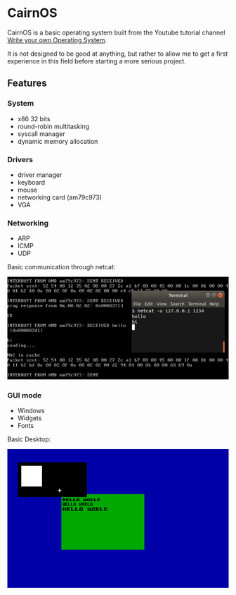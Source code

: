 # CairnOS
CairnOS is a basic operating system built from the Youtube tutorial channel [Write your own Operating System](https://www.youtube.com/channel/UCQdZltW7bh1ta-_nCH7LWYw).

It is not designed to be good at anything, but rather to allow me to get a first experience in this field before starting a more serious project.

## Features
### System
 - x86 32 bits
 - round-robin multitasking
 - syscall manager
 - dynamic memory allocation

### Drivers
 - driver manager
 - keyboard
 - mouse
 - networking card (am79c973)
 - VGA

### Networking
 - ARP
 - ICMP
 - UDP

Basic communication through netcat:

![netcat test](images/net.png)

### GUI mode
 - Windows
 - Widgets
 - Fonts

Basic Desktop:

![gui](images/gui.png)
